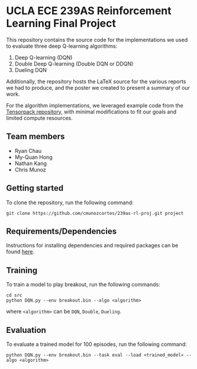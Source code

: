 # UCLA ECE 239AS Reinforcement Learning Final Project

This repository contains the source code for the implementations we used to
evaluate three deep Q-learning algorithms:
1. Deep Q-learning (DQN)
2. Double Deep Q-learning (Double DQN or DDQN)
3. Dueling DQN

Additionally, the repository hosts the LaTeX source for the various reports we
had to produce, and the poster we created to present a summary of our work.

For the algorithm implementations, we leveraged example code from the
[Tensorpack repository](https://github.com/tensorpack/tensorpack), with minimal
modifications to fit our goals and limited compute resources.
## Team members
* Ryan Chau
* My-Quan Hong
* Nathan Kang
* Chris Munoz
## Getting started
To clone the repository, run the following command:
```
git clone https://github.com/cmunozcortes/239as-rl-proj.git project
```

## Requirements/Dependencies
Instructions for installing dependencies and required packages can be found
[here](https://github.com/tensorpack/tensorpack/tree/master/examples/DeepQNetwork).

## Training
To train a model to play breakout, run the following commands:
```
cd src
python DQN.py --env breakout.bin --algo <algorithm>
```
where `<algorithm>` can be `DQN`, `Double`, `Dueling`.

## Evaluation
To evaluate a trained model for 100 episodes, run the following command:
```
python DQN.py --env breakout.bin --task eval --load <trained_model> --algo <algorithm>
```
